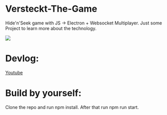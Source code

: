 # Versteckt-The-Game
Hide'n'Seek game with JS -> Electron + Websocket Multiplayer. Just some Project to learn more about the technology.

[![](https://static.itch.io/images/badge.svg)](https://valplusplusle.itch.io/versteckt-the-game) 

# Devlog:
[Youtube](https://www.youtube.com/watch?v=hTRQushvcu8) 

# Build by yourself:
Clone the repo and run npm install. After that run npm run start.
